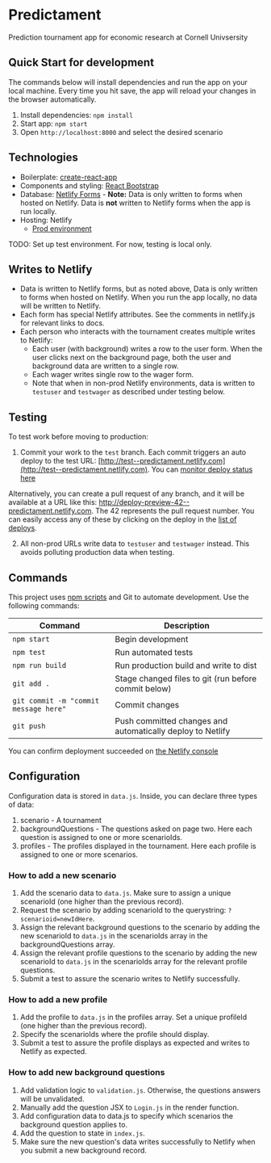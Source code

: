# Predictament

Prediction tournament app for economic research at Cornell Univsersity

## Quick Start for development

The commands below will install dependencies and run the app on your local machine. Every time you hit save, the app will reload your changes in the browser automatically.

1.  Install dependencies: `npm install`
2.  Start app: `npm start`
3.  Open `http://localhost:8000` and select the desired scenario

## Technologies

- Boilerplate: [create-react-app](https://github.com/facebookincubator/create-react-app)
- Components and styling: [React Bootstrap](https://react-bootstrap.github.io)
- Database: [Netlify Forms](https://app.netlify.com/sites/predictament-dev/forms) - **Note:** Data is only written to forms when hosted on Netlify. Data is **not** written to Netlify forms when the app is run locally.
- Hosting: Netlify
  - [Prod environment](https://predictament.com/)

TODO: Set up test environment. For now, testing is local only.

## Writes to Netlify

- Data is written to Netlify forms, but as noted above, Data is only written to forms when hosted on Netlify. When you run the app locally, no data will be written to Netlify.
- Each form has special Netlify attributes. See the comments in netlify.js for relevant links to docs.
- Each person who interacts with the tournament creates multiple writes to Netlify:
  - Each user (with background) writes a row to the user form. When the user clicks next on the background page, both the user and background data are written to a single row.
  - Each wager writes single row to the wager form.
  - Note that when in non-prod Netlify environments, data is written to `testuser` and `testwager` as described under testing below.

## Testing

To test work before moving to production:

1.  Commit your work to the `test` branch. Each commit triggers an auto deploy to the test URL: [http://test--predictament.netlify.com](http://test--predictament.netlify.com). You can [monitor deploy status here](https://app.netlify.com/sites/predictament/deploys)

Alternatively, you can create a pull request of any branch, and it will be available at a URL like this:
http://deploy-preview-42--predictament.netlify.com. The 42 represents the pull request number. You can easily access any of these by clicking on the deploy in the [list of deploys](https://app.netlify.com/sites/predictament/deploys).

2.  All non-prod URLs write data to `testuser` and `testwager` instead. This avoids polluting production data when testing.

## Commands

This project uses [npm scripts](https://www.pluralsight.com/courses/npm-build-tool-introduction) and Git to automate development. Use the following commands:

| Command                               | Description                                                |
| ------------------------------------- | ---------------------------------------------------------- |
| `npm start`                           | Begin development                                          |
| `npm test`                            | Run automated tests                                        |
| `npm run build`                       | Run production build and write to dist                     |
| `git add .`                           | Stage changed files to git (run before commit below)       |
| `git commit -m "commit message here"` | Commit changes                                             |
| `git push`                            | Push committed changes and automatically deploy to Netlify |

You can confirm deployment succeeded on [the Netlify console](https://app.netlify.com/sites/predictament-dev/deploys)

## Configuration

Configuration data is stored in `data.js`. Inside, you can declare three types of data:

1.  scenario - A tournament
2.  backgroundQuestions - The questions asked on page two. Here each question is assigned to one or more scenarioIds.
3.  profiles - The profiles displayed in the tournament. Here each profile is assigned to one or more scenarios.

### How to add a new scenario

1.  Add the scenario data to `data.js`. Make sure to assign a unique scenarioId (one higher than the previous record).
2.  Request the scenario by adding scenarioId to the querystring: `?scenarioid=newIdHere`.
3.  Assign the relevant background questions to the scenario by adding the new scenarioId to `data.js` in the scenarioIds array in the backgroundQuestions array.
4.  Assign the relevant profile questions to the scenario by adding the new scenarioId to `data.js` in the scenarioIds array for the relevant profile questions.
5.  Submit a test to assure the scenario writes to Netlify successfully.

### How to add a new profile

1.  Add the profile to `data.js` in the profiles array. Set a unique profileId (one higher than the previous record).
2.  Specify the scenarioIds where the profile should display.
3.  Submit a test to assure the profile displays as expected and writes to Netlify as expected.

### How to add new background questions

1.  Add validation logic to `validation.js`. Otherwise, the questions answers will be unvalidated.
2.  Manually add the question JSX to `Login.js` in the render function.
3.  Add configuration data to data.js to specify which scenarios the background question applies to.
4.  Add the question to state in `index.js`.
5.  Make sure the new question's data writes successfully to Netlify when you submit a new background record.
